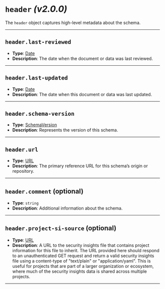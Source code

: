 # `header` _(v2.0.0)_

The `header` object captures high-level metadata about the schema.

---

## `header.last-reviewed`

- **Type**: [Date]
- **Description**: The date when the document or data was last reviewed.

---

## `header.last-updated`

- **Type**: [Date]
- **Description**: The date when this document or data was last updated.

---

## `header.schema-version`

- **Type**: [SchemaVersion]
- **Description**: Represents the version of this schema.

---

## `header.url`

- **Type**: [URL]
- **Description**: The primary reference URL for this schema’s origin or repository.

---

## `header.comment` (optional)

- **Type**: `string`
- **Description**: Additional information about the schema.

---

## `header.project-si-source` (optional)

- **Type**: [URL]
- **Description**: A URL to the security insights file that contains project information for this file to inherit. The URL provided here should respond to an unauthenticated GET request and return a valid security insights file using a content-type of "text/plain" or "application/yaml". This is useful for projects that are part of a larger organization or ecosystem, where much of the security insights data is shared across multiple projects.

---

[URL]: ./aliases.md#url
[Date]: ./aliases.md#date
[SchemaVersion]: ./aliases.md#schemaversion
